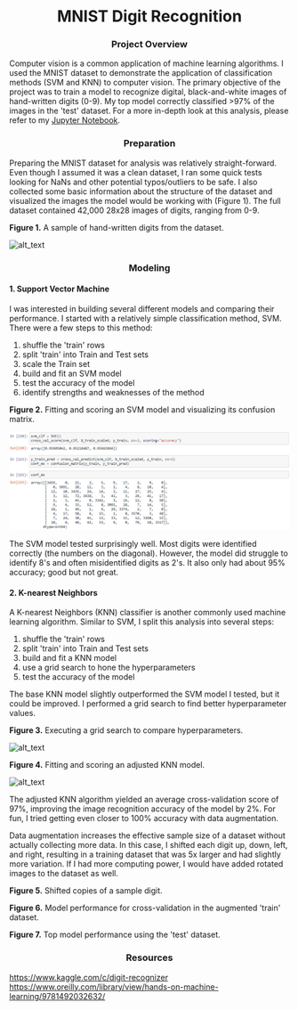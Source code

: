 # <div align="center">MNIST Digit Recognition</div>

### <div align="center">Project Overview</div>
Computer vision is a common application of machine learning algorithms. I used the MNIST dataset to demonstrate the application of classification methods (SVM and KNN) to computer vision. The primary objective of the project was to train a model to recognize digital, black-and-white images of hand-written digits (0-9). My top model correctly classified >97% of the images in the 'test' dataset. For a more in-depth look at this analysis, please refer to my [Jupyter Notebook]().

### <div align="center">Preparation</div>
Preparing the MNIST dataset for analysis was relatively straight-forward. Even though I assumed it was a clean dataset, I ran some quick tests looking for NaNs and other potential typos/outliers to be safe. I also collected some basic information about the structure of the dataset and visualized the images the model would be working with (Figure 1). The full dataset contained 42,000 28x28 images of digits, ranging from 0-9.

**Figure 1.** A sample of hand-written digits from the dataset.</br>

![alt_text](https://github.com/nphorsley59/MNIST_Digit_Recognition/blob/master/Figures/60_digits.png "Sample Digit")

### <div align="center">Modeling</div>

#### 1. Support Vector Machine
I was interested in building several different models and comparing their performance. I started with a relatively simple classification method, SVM. There were a few steps to this method:</br>
1) shuffle the 'train' rows</br>
2) split 'train' into Train and Test sets</br>
3) scale the Train set</br>
4) build and fit an SVM model</br>
5) test the accuracy of the model</br>
6) identify strengths and weaknesses of the method</br>

**Figure 2.** Fitting and scoring an SVM model and visualizing its confusion matrix.</br>

![alt_text](https://github.com/nphorsley59/Digit_Recognition/blob/master/Figures/SVM_1.png "SVM Model")</br>

The SVM model tested surprisingly well. Most digits were identified correctly (the numbers on the diagonal). However, the model did struggle to identify 8's and often misidentified digits as 2's. It also only had about 95% accuracy; good but not great.</br>

#### 2. K-nearest Neighbors
A K-nearest Neighbors (KNN) classifier is another commonly used machine learning algorithm. Similar to SVM, I split this analysis into several steps:</br>
1) shuffle the 'train' rows</br> 
2) split 'train' into Train and Test sets</br>
3) build and fit a KNN model</br>
4) use a grid search to hone the hyperparameters</br>
5) test the accuracy of the model</br>

The base KNN model slightly outperformed the SVM model I tested, but it could be improved. I performed a grid search to find better hyperparameter values.</br>

**Figure 3.** Executing a grid search to compare hyperparameters.</br>

![alt_text](https://github.com/nphorsley59/MNIST_Digit_Recognition/blob/master/Figures/GridSearch.png "KNN Grid Search")</br>

**Figure 4.** Fitting and scoring an adjusted KNN model.</br>

![alt_text](https://github.com/nphorsley59/MNIST_Digit_Recognition/blob/master/Figures/KNN_adj.png "Adjusted KNN Model")</br>

The adjusted KNN algorithm yielded an average cross-validation score of 97%, improving the image recognition accuracy of the model by 2%. For fun, I tried getting even closer to 100% accuracy with data augmentation.</br>

Data augmentation increases the effective sample size of a dataset without actually collecting more data. In this case, I shifted each digit up, down, left, and right, resulting in a training dataset that was 5x larger and had slightly more variation. If I had more computing power, I would have added rotated images to the dataset as well.</br>

**Figure 5.** Shifted copies of a sample digit.</br>

**Figure 6.** Model performance for cross-validation in the augmented 'train' dataset.</br>

**Figure 7.** Top model performance using the 'test' dataset.</br>

### <div align="center">Resources</div>
https://www.kaggle.com/c/digit-recognizer<br/>
https://www.oreilly.com/library/view/hands-on-machine-learning/9781492032632/
